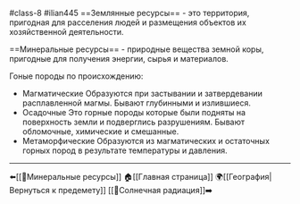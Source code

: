 #class-8 #ilian445
==Землянные ресурсы== - это территория, пригодная для расселения людей и размещения объектов их хозяйственной деятельности.

==Минеральные ресурсы== - природные вещества земной коры, пригодные для получения энергии, сырья и материалов.

Гоные породы по происхождению:
- Магматические
    Образуются при застывании и затвердевании расплавленной магмы. Бывают глубинными и излившиеся.
- Осадочные
    Это горные породы которые были подняты на поверхность земли и подверглись разрушениям. Бывают обломочные, химические и смешанные.
- Метаморфические
    Образуются из магматических и остаточных горных пород в результате температуры и давления.
---
⬅️[[📒Минеральные ресурсы]]
🏠[[Главная страница]]
🌍[[География|Вернуться к предемету]]
[[📒Солнечная радиация]]➡️